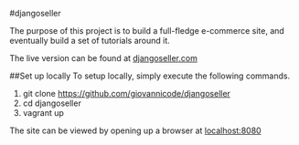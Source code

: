 #djangoseller

  The purpose of this project is to build a full-fledge e-commerce site, and eventually build a set of tutorials around it.

The live version can be found at [djangoseller.com](http://djangoseller.com)

##Set up locally
  To setup locally, simply execute the following commands. 
  1. git clone https://github.com/giovannicode/djangoseller 
  2. cd djangoseller 
  3. vagrant up

  The site can be viewed by opening up a browser at [localhost:8080](http://localhost:8080)
